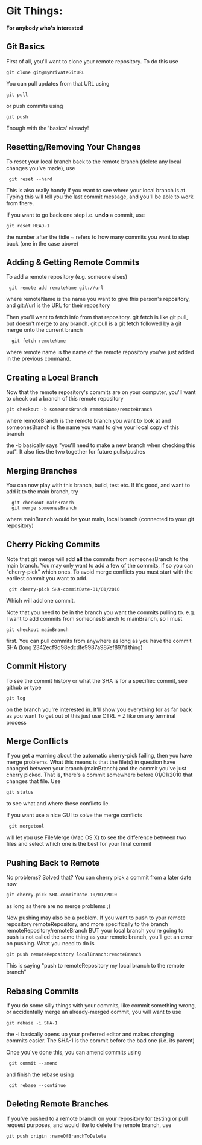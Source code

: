 Git Things:
==========

**For anybody who's interested**

Git Basics
----------

First of all, you'll want to clone your remote repository. To do this use

    git clone git@myPrivateGitURL

You can pull updates from that URL using

    git pull

or push commits using

    git push

Enough with the 'basics' already!

Resetting/Removing Your Changes
-------------------------------

To reset your local branch back to the remote branch (delete any local changes you've made), use

     git reset --hard
This is also really handy if you want to see where your local branch is at.
Typing this will tell you the last commit message, and you'll be able to work from there.

If you want to go back one step i.e. **undo** a commit, use

    git reset HEAD~1

the number after the tidle ~ refers to how many commits you want to step back (one in the case above)

Adding &amp; Getting Remote Commits
-----------------------------------

To add a remote repository (e.g. someone elses)

     git remote add remoteName git://url
where remoteName is the name you want to give this person's repository, and git://url is the URL for their repository

Then you'll want to fetch info from that repository.
git fetch is like git pull, but doesn't merge to any branch.
git pull is a git fetch followed by a git merge onto the current branch

      git fetch remoteName

where remote name is the name of the remote repository you've just added in the previous command.

Creating a Local Branch
-----------------------

Now that the remote repository's commits are on your computer, you'll want to check out a branch of this remote repository

 	git checkout -b someonesBranch remoteName/remoteBranch

where remoteBranch is the remote branch you want to look at and someonesBranch is the name you want to give your local copy of this branch

the -b basically says "you'll need to make a new branch when checking this out". It also ties the two together for future pulls/pushes

Merging Branches
----------------

You can now play with this branch, build, test etc.
If it's good, and want to add it to the main branch, try

      git checkout mainBranch
      git merge someonesBranch

where mainBranch would be **your** main, local branch (connected to your git repository)

Cherry Picking Commits
----------------------

Note that git merge will add **all** the commits from someonesBranch to the main branch.
You may only want to add a few of the commits, if so you can "cherry-pick" which ones.
To avoid merge conflicts you must start with the earliest commit you want to add.

     git cherry-pick SHA-commitDate-01/01/2010

Which will add one commit.

Note that you need to be in the branch you want the commits pulling to. e.g. I want to add commits from someonesBranch to mainBranch, so I must

    git checkout mainBranch

first.
You can pull commits from anywhere as long as you have the commit SHA (long 2342ecf9d98edcdfe9987a987ef897d thing)

Commit History
--------------

To see the commit history or what the SHA is for a specifiec commit, see github or type

    git log

on the branch you're interested in. It'll show you everything for as far back as you want
To get out of this just use CTRL + Z like on any terminal process

Merge Conflicts
---------------

If you get a warning about the automatic cherry-pick failing, then you have merge problems.
What this means is that the file(s) in question have changed between your branch (mainBranch) and the commit you've just cherry picked. That is, there's a commit somewhere before 01/01/2010 that changes that file.
Use

    git status
to see what and where these conflicts lie.

If you want use a nice GUI to solve the merge conflicts

     git mergetool

will let you use FileMerge (Mac OS X) to see the difference between two files and select which one is the best for your final commit

Pushing Back to Remote
----------------------

No problems? Solved that? You can cherry pick a commit from a later date now

    git cherry-pick SHA-commitDate-10/01/2010
as long as there are no merge problems ;)

Now pushing may also be a problem.
If you want to push to your remote repository remoteRepository, and more specifically to the branch remoteRepository/remoteBranch
BUT your local branch you're going to push is not called the same thing as your remote branch, you'll get an error on pushing.
What you need to do is

    git push remoteRepository localBranch:remoteBranch
This is saying "push to remoteRepository my local branch to the remote branch"

Rebasing Commits
----------------

If you do some silly things with your commits, like commit something wrong, or accidentally merge an already-merged commit, you will want to use

    git rebase -i SHA-1
the -i basically opens up your preferred editor and makes changing commits easier. The SHA-1 is the commit before the bad one (i.e. its parent)

Once you've done this, you can amend commits using

     git commit --amend
and finish the rebase using

     git rebase --continue

Deleting Remote Branches
------------------------

If you've pushed to a remote branch on your repository for testing or pull request purposes, and would like to delete the remote branch, use

    git push origin :nameOfBranchToDelete